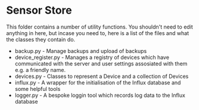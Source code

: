 # Sensor Store
This folder contains a number of utility functions. You shouldn't need to edit anything in here, but incase you need to, here is a list of the files and what the classes they contain do.

- backup.py - Manage backups and upload of backups
- device_register.py - Manages a registry of devices which have communicated with the server and user settings assosiated with them e.g. a friendly name.
- devices.py - Classes to represent a Device and a collection of Devices
- influx.py - A wrapper for the initialisation of the Influx database and some helpful tools
- logger.py - A bespoke loggin tool which records log data to the Influx database